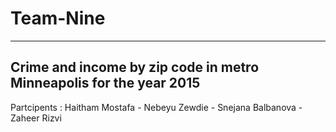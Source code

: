 # Team-Nine
-----------------------------------------
Crime and income by zip code in metro Minneapolis for the year 2015
-----------------------------------------
Partcipents : Haitham Mostafa - Nebeyu Zewdie - Snejana Balbanova - Zaheer Rizvi
